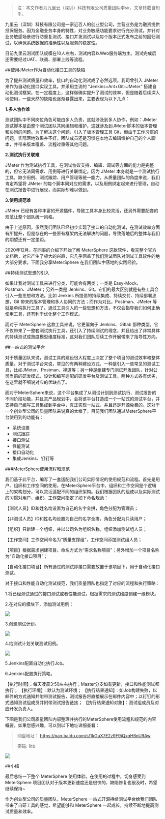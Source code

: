 > 注：本文作者为九里云（深圳）科技有限公司质量团队李sir，文章转载自知乎。

九里云（深圳）科技有限公司是一家近百人的创业型公司，主营业务是为融资提供担保服务。因为金融业务本身的特性，对业务敏感功能要求进行充分测试，并针对业务敏感场景进行防重复测试、接口并发测试以及每个版本正式发布之前的回归测试，以确保系统数据的准确性以及服务的稳定性。

目前九里云测试团队规模在10人左右，测试内容以Web服务端为主。测试完成后还需要经过UAT、联调、部署上线等流程。



##使用JMeter作为自动化接口工具的缺陷

为了提升测试质量和效率，接口的自动化测试成了必然选项。我司曾引入 JMeter 来作为自动化接口实现工具，并采用主流的 “Jenkins+Ant+Git+JMeter” 搭建自动化测试框架。在一定程度上，这样做确实提升了测试的效率，但是随着后续深入地使用，一些天然的缺陷也逐渐暴露出来，主要表现为以下几点：

**1.多人协作难**

测试团队中不同岗位角色可能由多人负责，这就涉及到多人协作，例如：JMeter 测试脚本是由整个测试团队共同编辑和维护，这就涉及到JMeter脚本的版本管理和协同的问题。为了解决这个问题，引入了版本管理工具 Git，但由于工作习惯的问题，实际落地效果并不好，团队成员还是习惯在本地去编辑维护自己的个人脚本，并带来版本覆盖、流程过重等其他问题。

**2.测试执行关联难**

JMeter 作为测试执行工具，在测试协议支持、编辑、调试等方面的能力是完整的，但它无法同需求、用例等进行关联绑定。因为 JMeter 本身就是一个测试执行工具，缺少用例、测试跟踪、用户管理等统一能力。从质量团队的角度来说，我们肯定希望将 JMeter 的每个脚本同对应的需求，以及用例绑定起来进行管理，自动在测试报告中进行展现，而实际却难以做到。

**3.使用规范难**

JMeter 已经有各种丰富的开源插件，导致工具本身比较灵活，还另外需要配套的规范让整个团队统一风格。

由于上述原因，虽然我们团队已经初步实现了接口的自动化测试，在测试效率方面有所提升，但是存在的一些原有框架内无法解决的问题，导致落地后的整体与我们的期望还有一定差距。

2020年12月，在同事的介绍下开始了解 MeterSphere 这款软件，看完整个官方文档后，对它产生了极大的兴趣，它几乎涵盖了我们测试团队对测试工具软件的绝大部分要求。下面我分享MeterSphere 在我们团队中落地的实践经验。

##持续测试思想的引入

如果让我对测试工具来进行分类，可能会有两类；一类是 Easy-Mock、Postman、JMeter；另外一类是 Jenkins、Git。它们的最大区别就是有些工具会引入一些思想和方法。比如 Jenkins 所提倡的持续集成、持续交付、持续部署思想，Git 带来的版本管理和多人协同的方法；而作为对比，Postman、JMeter 等就是单纯执行工具了。通过工具引入的一些思想和方法，不仅会指导我们如何正确使用工具，还有利于优化整个工作模式。

而对于 MeterSphere 这款工具来说，它更偏向于 Jenkins、Gitlab 那种类型，它不仅带来了一整套测试执行工具，还引入了持续测试的理念，并且给出了非常具体的持续测试成熟度模型维度标准，这对我们团队后续工作开展带来了指导性方向。

##一站式的测试平台

对于质量团队来说，测试工具的建设很大程度上决定了整个项目的测试效率和整体质量。对于测试平台来说，常见的有两种建设方式，一种是引入一些常见的测试工具，比如JMeter、Postman、禅道等；另一种是组建专门测试开发团队，针对公司当前的研发模式，设计和编写适配的研发平台及测试工具。两种方式各有优劣，在这里就不细说对应的优缺点了。

而对于MeterSphere来说，这个平台集成了从测试计划到测试执行、测试报告的不同阶段功能，并且其产品规划中，会将该平台打造成一个一站式的测试平台，并支持自己编写工具集成到平台中，真正实现一站式，并且还是开源免费的。这对于一个创业型公司的质量团队来说真的太棒了。目前我们团队通过MeterSphere平台使用到的功能有：

- 系统设置
- 测试跟踪
- 接口测试
- 性能测试
- 接口自动化
- 集成Jenkins、钉钉等

###MeterSphere使用流程和规范

我们基于此平台，编写了一套适配我们公司实际情况的使用规范和流程。首先是用户、组织和工作空间的使用，在MeterSphere平台中，组织和工作空间是个逻辑上的架构划分，可以灵活适配不同的组织架构。我们根据团队的组成以及实际测试的习惯对用户、组织、工作空间指定了如下命名规范：

【测试人员】ID和姓名均设置为自己的名字全拼，角色分配为管理员；

【非测试人员】ID和姓名均设置为自己的名字全拼，角色分配为只读用户；

【组织】只新建一个组织，并以公司名为组织名称，组织添加测试组人员；

【工作空间】工作空间命名为“质量支撑组”，工作空间添加测试组人员；

【项目】根据需求创建项目，命名方式为“需求名称项目”；另外增加一个项目名称为“自动化接口项目”；

【自动化接口项目】所有通过的测试即接口需要放置于该项目下，用于自动化接口测试。

对于接口和性能自动化测试规范，我们质量团队也指定了对应的流程和执行策略：

1.将已经测试通过的接口测试或者性能测试，根据需求的测试维度创建一级模块。

2.在对应的模块下，添加测试用例：

![](../img/case_studies/jiuliyun/图1.jpeg)

3.创建测试计划。

![](../img/case_studies/jiuliyun/图2.jpeg)

4.给测试计划关联测试用例。

![](../img/case_studies/jiuliyun/图3.jpeg)

5.Jenkins配置自动化执行Job。

6.Jenkins配置执行策略。

【执行时间】：每天凌晨3:50左右执行；Master分支如有更新，接口和性能测试都执行；
【执行环境】：默认为测试环境；
【执行结果通知】：如Job构建失败，以邮件的方式通知并附带测试报告，测试报告将直接展示在邮件内容中；以钉钉的形式通知测试组成员并附带测试报告链接；
【执行结果通知对象】：测试组成员及对应开发负责人。

下图是我们公司质量团队内部整理并执行的MeterSphere使用流程和规范的内容概要。如果您感兴趣，可以到以下地址详细查看：

> 网盘地址：
> https://pan.baidu.com/s/1kGuX7E2z9F9iQxqH6nU9Aw
>
> 密码: 1ltb

![](../img/case_studies/jiuliyun/图4.jpeg)

##小结

最后总结一下整个 MeterSphere 使用体验。在使用的过程中，切身感受到 MeterSphere 项目团队对于版本更新速度还是很快的，缺陷修复也很及时，希望继续保持~

作为创业型公司的质量团队，MeterSphere 一站式开源持续测试平台给我们团队带来了自研工具的感觉，希望能够和 MeterSphere 一起成长，持续不断地提高测试质量和效率。